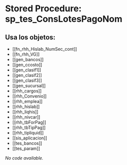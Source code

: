 # Stored Procedure: sp_tes_ConsLotesPagoNom

## Usa los objetos:
- [[fn_rhh_Hislab_NumSec_cont]]
- [[fn_rhh_VG]]
- [[gen_bancos]]
- [[gen_ccosto]]
- [[gen_clasif1]]
- [[gen_clasif2]]
- [[gen_clasif3]]
- [[gen_sucursal]]
- [[rhh_cargos]]
- [[rhh_Convenio]]
- [[rhh_emplea]]
- [[rhh_hislab]]
- [[rhh_liqhis]]
- [[rhh_nivcar]]
- [[rhh_tbForPag]]
- [[rhh_tbTipPag]]
- [[rhh_tipliquid]]
- [[sis_aplicacion]]
- [[tes_bancos]]
- [[tes_param]]

*No code available.*
